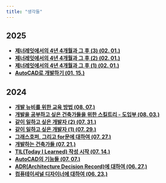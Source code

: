 ```yaml
---
title: "생각들"
---
```


## 2025

<div class="grid cards" markdown>

- [__제너레잇에서의 4년 4개월과 그 후 (3) (02. 01.)__](./2025/0201-3.md)
- [__제너레잇에서의 4년 4개월과 그 후 (2) (02. 01.)__](./2025/0201-2.md)
- [__제너레잇에서의 4년 4개월과 그 후 (1) (02. 01.)__](./2025/0201-1.md)
- [__AutoCAD로 개발하기 (01. 15.)__](./2025/0115.md)

</div>

## 2024

<div class="grid cards" markdown>

- [__개발 뉴비를 위한 교육 방법 (08. 07.)__](./2024/0807.md)
- [__개발을 공부하고 싶은 건축가들을 위한 스킬트리 - 도입부 (08. 03.)__](./2024/0803.md)
- [__같이 일하고 싶은 개발자 (2) (07. 31.)__](./2024/0731.md)
- [__같이 일하고 싶은 개발자 (1) (07. 29.)__](./2024/0729.md)
- [__그래스호퍼, 그리고 for문에 대하여 (07. 27.)__](./2024/0727.md)
- [__개발하는 건축가들 (07. 21.)__](./2024/0721.md)
- [__TIL(Today I Learned) 작성 시작 (07. 14.)__](./2024/0714.md)
- [__AutoCAD의 기능들 (07. 07.)__](./2024/0707.md)
- [__ADR(Architecture Decision Record)에 대하여 (06. 27.)__](./2024/0627.md)
- [__컴퓨테이셔널 디자이너에 대하여 (06. 23.)__](./2024/0623.md)

</div>
